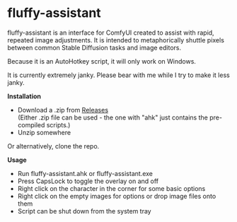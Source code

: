 # fluffy-assistant
<p>
fluffy-assistant is an interface for ComfyUI created to assist with rapid, repeated image adjustments. It is intended to metaphorically shuttle pixels between common Stable Diffusion tasks and image editors.
</p>

<p>
Because it is an AutoHotkey script, it will only work on Windows.
</p>

<p>
It is currently extremely janky. Please bear with me while I try to make it less janky.
</p>

<b>Installation</b><br>
<ul>
  <li> Download a .zip from <a href="https://github.com/fluffy-bunnies/fluffy-assistant/releases">Releases</a><br> (Either .zip file can be used - the one with "ahk" just contains the pre-compiled scripts.)</li>
  <li> Unzip somewhere</li>
</ul>

Or alternatively, clone the repo.

<b>Usage</b><br>
<ul>
  <li>Run fluffy-assistant.ahk or fluffy-assistant.exe</li>
  <li>Press CapsLock to toggle the overlay on and off</li>
  <li>Right click on the character in the corner for some basic options</li>
  <li>Right click on the empty images for options or drop image files onto them</li>
  <li>Script can be shut down from the system tray</li>
</ul>
